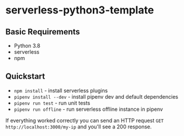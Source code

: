 # serverless-python3-template

## Basic Requirements
- Python 3.8
- serverless
- npm  

## Quickstart
- `npm install` - install serverless plugins
- `pipenv install --dev` - install pipenv dev and default dependencies
- `pipenv run test` - run unit tests
- `pipenv run offline` - run serverless offline instance in pipenv

If everything worked correctly you can send an HTTP request `GET http://localhost:3000/my-ip` and you'll see a 200 response.